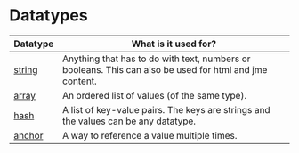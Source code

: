 # Datatypes

| Datatype | What is it used for? |
|----------|----------------------|
| [string](strings.md) | Anything that has to do with text, numbers or booleans. This can also be used for html and jme content. |
| [array](arrays.md) | An ordered list of values (of the same type). |
| [hash](hashes.md) | A list of key-value pairs. The keys are strings and the values can be any datatype. |
| [anchor](anchor.md) | A way to reference a value multiple times. |